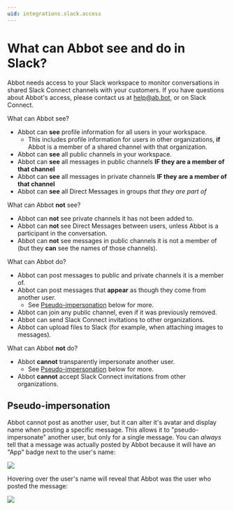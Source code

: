 ```yaml
---
uid: integrations.slack.access
---
```


# What can Abbot see and do in Slack?

Abbot needs access to your Slack workspace to monitor conversations in shared Slack Connect channels with your customers.
If you have questions about Abbot's access, please contact us at [help@ab.bot](mailto:help@ab.bot), or on Slack Connect.

What can Abbot see?

* Abbot can **see** profile information for all users in your workspace.
    * This includes profile information for users in other organizations, **if** Abbot is a member of a shared channel with that organization.
* Abbot can **see** all public channels in your workspace.
* Abbot can **see** all messages in public channels **IF they are a member of that channel**
* Abbot can **see** all messages in private channels **IF they are a member of that channel**
* Abbot can **see** all Direct Messages in groups _that they are part of_

What can Abbot **not** see?

* Abbot can **not** see private channels it has not been added to.
* Abbot can **not** see Direct Messages between users, unless Abbot is a participant in the conversation.
* Abbot can **not** see messages in public channels it is not a member of (but they **can** see the names of those channels).

What can Abbot do?

* Abbot can post messages to public and private channels it is a member of.
* Abbot can post messages that **appear** as though they come from another user.
    * See [Pseudo-impersonation](#pseudo-impersonation) below for more.
* Abbot can join any public channel, even if it was previously removed.
* Abbot can send Slack Connect invitations to other organizations.
* Abbot can upload files to Slack (for example, when attaching images to messages).

What can Abbot **not** do?

* Abbot **cannot** transparently impersonate another user.
    * See [Pseudo-impersonation](#pseudo-impersonation) below for more.
* Abbot **cannot** accept Slack Connect invitations from other organizations.

## Pseudo-impersonation

Abbot cannot post as another user, but it can alter it's avatar and display name when posting a specific message.
This allows it to "pseudo-impersonate" another user, but only for a single message.
You can _always_ tell that a message was actually posted by Abbot because it will have an "App" badge next to the user's name:

<img class="limit-width" src="/public/images/articles/integrations.slack.access/app-badge.png">

Hovering over the user's name will reveal that Abbot was the user who posted the message:

<img src="/public/images/articles/integrations.slack.access/app-hover.png">
